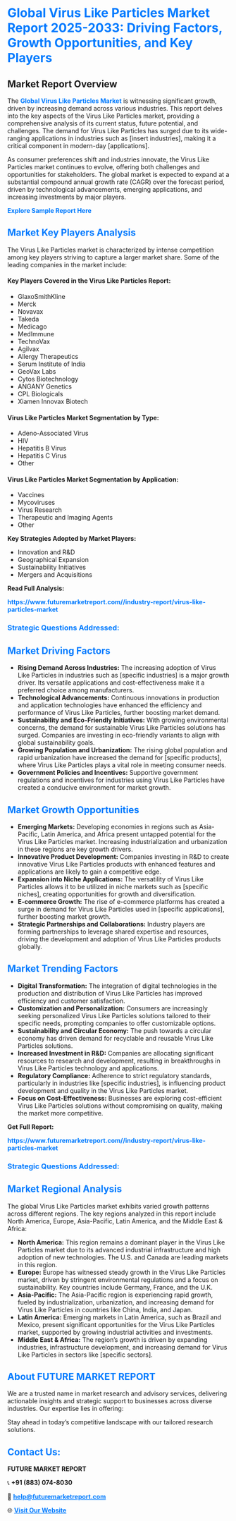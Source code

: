 <h1 style="color: #007BFF;">Global Virus Like Particles Market Report 2025-2033: Driving Factors, Growth Opportunities, and Key Players</h1>

<section id="overview">
<h2>Market Report Overview</h2>
<p>The <a href="https://www.futuremarketreport.com//industry-report/virus-like-particles-market" style="color: #007BFF; text-decoration: none;"><strong>Global Virus Like Particles Market</strong></a> is witnessing significant growth, driven by increasing demand across various industries. This report delves into the key aspects of the Virus Like Particles market, providing a comprehensive analysis of its current status, future potential, and challenges. The demand for Virus Like Particles has surged due to its wide-ranging applications in industries such as [insert industries], making it a critical component in modern-day [applications].</p>
<p>As consumer preferences shift and industries innovate, the Virus Like Particles market continues to evolve, offering both challenges and opportunities for stakeholders. The global market is expected to expand at a substantial compound annual growth rate (CAGR) over the forecast period, driven by technological advancements, emerging applications, and increasing investments by major players.</p>
</section>

<section id="overview">
<p><a href="https://www.futuremarketreport.com//request-sample/reportId=89420" style="color: #007BFF; text-decoration: none;"><strong>Explore Sample Report Here</strong></a></p>
</section>

<section id="key-players">
<h2 style="color: #007BFF;">Market Key Players Analysis</h2>
<p>The Virus Like Particles market is characterized by intense competition among key players striving to capture a larger market share. Some of the leading companies in the market include:</p>
<h4>Key Players Covered in the Virus Like Particles Report:</h4>
<ul><li>GlaxoSmithKline</li><li>Merck</li><li>Novavax</li><li>Takeda</li><li>Medicago</li><li>MedImmune</li><li>TechnoVax</li><li>Agilvax</li><li>Allergy Therapeutics</li><li>Serum Institute of India</li><li>GeoVax Labs</li><li>Cytos Biotechnology</li><li>ANGANY Genetics</li><li>CPL Biologicals</li><li>Xiamen Innovax Biotech</li></ul>
<h4>Virus Like Particles Market Segmentation by Type:</h4>
<ul><li>Adeno-Associated Virus</li><li>HIV</li><li>Hepatitis B Virus</li><li>Hepatitis C Virus</li><li>Other</li></ul>

<h4>Virus Like Particles Market Segmentation by Application:</h4>
<ul><li>Vaccines</li><li>Mycoviruses</li><li>Virus Research</li><li>Therapeutic and Imaging Agents</li><li>Other</li></ul>
<p><strong>Key Strategies Adopted by Market Players:</strong></p>
<ul>
<li>Innovation and R&D</li>
<li>Geographical Expansion</li>
<li>Sustainability Initiatives</li>
<li>Mergers and Acquisitions</li>
</ul>
</section>

<section>
<p><strong>Read Full Analysis: </strong></p><a href="https://www.futuremarketreport.com//industry-report/virus-like-particles-market" style="color: #007BFF; text-decoration: none;"><strong>https://www.futuremarketreport.com//industry-report/virus-like-particles-market</strong></a>
<h3 style="color: #007BFF;">Strategic Questions Addressed:</h3>
</section>

<section id="driving-factors">
<h2 style="color: #007BFF;">Market Driving Factors</h2>
<ul>
<li><strong>Rising Demand Across Industries:</strong> The increasing adoption of Virus Like Particles in industries such as [specific industries] is a major growth driver. Its versatile applications and cost-effectiveness make it a preferred choice among manufacturers.</li>
<li><strong>Technological Advancements:</strong> Continuous innovations in production and application technologies have enhanced the efficiency and performance of Virus Like Particles, further boosting market demand.</li>
<li><strong>Sustainability and Eco-Friendly Initiatives:</strong> With growing environmental concerns, the demand for sustainable Virus Like Particles solutions has surged. Companies are investing in eco-friendly variants to align with global sustainability goals.</li>
<li><strong>Growing Population and Urbanization:</strong> The rising global population and rapid urbanization have increased the demand for [specific products], where Virus Like Particles plays a vital role in meeting consumer needs.</li>
<li><strong>Government Policies and Incentives:</strong> Supportive government regulations and incentives for industries using Virus Like Particles have created a conducive environment for market growth.</li>
</ul>
</section>

<section id="growth-opportunities">
<h2 style="color: #007BFF;">Market Growth Opportunities</h2>
<ul>
<li><strong>Emerging Markets:</strong> Developing economies in regions such as Asia-Pacific, Latin America, and Africa present untapped potential for the Virus Like Particles market. Increasing industrialization and urbanization in these regions are key growth drivers.</li>
<li><strong>Innovative Product Development:</strong> Companies investing in R&D to create innovative Virus Like Particles products with enhanced features and applications are likely to gain a competitive edge.</li>
<li><strong>Expansion into Niche Applications:</strong> The versatility of Virus Like Particles allows it to be utilized in niche markets such as [specific niches], creating opportunities for growth and diversification.</li>
<li><strong>E-commerce Growth:</strong> The rise of e-commerce platforms has created a surge in demand for Virus Like Particles used in [specific applications], further boosting market growth.</li>
<li><strong>Strategic Partnerships and Collaborations:</strong> Industry players are forming partnerships to leverage shared expertise and resources, driving the development and adoption of Virus Like Particles products globally.</li>
</ul>
</section>

<section id="trending-factors">
<h2 style="color: #007BFF;">Market Trending Factors</h2>
<ul>
<li><strong>Digital Transformation:</strong> The integration of digital technologies in the production and distribution of Virus Like Particles has improved efficiency and customer satisfaction.</li>
<li><strong>Customization and Personalization:</strong> Consumers are increasingly seeking personalized Virus Like Particles solutions tailored to their specific needs, prompting companies to offer customizable options.</li>
<li><strong>Sustainability and Circular Economy:</strong> The push towards a circular economy has driven demand for recyclable and reusable Virus Like Particles solutions.</li>
<li><strong>Increased Investment in R&D:</strong> Companies are allocating significant resources to research and development, resulting in breakthroughs in Virus Like Particles technology and applications.</li>
<li><strong>Regulatory Compliance:</strong> Adherence to strict regulatory standards, particularly in industries like [specific industries], is influencing product development and quality in the Virus Like Particles market.</li>
<li><strong>Focus on Cost-Effectiveness:</strong> Businesses are exploring cost-efficient Virus Like Particles solutions without compromising on quality, making the market more competitive.</li>
</ul>
</section>

<section>
<p><strong>Get Full Report: </strong></p><a href="https://www.futuremarketreport.com//industry-report/virus-like-particles-market" style="color: #007BFF; text-decoration: none;"><strong>https://www.futuremarketreport.com//industry-report/virus-like-particles-market</strong></a>
<h3 style="color: #007BFF;">Strategic Questions Addressed:</h3>
</section>


<section id="regional-analysis">
<h2 style="color: #007BFF;">Market Regional Analysis</h2>
<p>The global Virus Like Particles market exhibits varied growth patterns across different regions. The key regions analyzed in this report include North America, Europe, Asia-Pacific, Latin America, and the Middle East & Africa:</p>
<ul>
<li><strong>North America:</strong> This region remains a dominant player in the Virus Like Particles market due to its advanced industrial infrastructure and high adoption of new technologies. The U.S. and Canada are leading markets in this region.</li>
<li><strong>Europe:</strong> Europe has witnessed steady growth in the Virus Like Particles market, driven by stringent environmental regulations and a focus on sustainability. Key countries include Germany, France, and the U.K.</li>
<li><strong>Asia-Pacific:</strong> The Asia-Pacific region is experiencing rapid growth, fueled by industrialization, urbanization, and increasing demand for Virus Like Particles in countries like China, India, and Japan.</li>
<li><strong>Latin America:</strong> Emerging markets in Latin America, such as Brazil and Mexico, present significant opportunities for the Virus Like Particles market, supported by growing industrial activities and investments.</li>
<li><strong>Middle East & Africa:</strong> The region’s growth is driven by expanding industries, infrastructure development, and increasing demand for Virus Like Particles in sectors like [specific sectors].</li>
</ul>
</section>

<footer>
<h2 style="color: #007BFF;">About FUTURE MARKET REPORT</h2>
<p>We are a trusted name in market research and advisory services, delivering actionable insights and strategic support to businesses across diverse industries. Our expertise lies in offering:</p>

<p>Stay ahead in today’s competitive landscape with our tailored research solutions.</p>

<h2 style="color: #007BFF;">Contact Us:</h2>
<p><strong>FUTURE MARKET REPORT</strong></p>
<p>📞 <strong>+91 (883) 074-8030</strong></p>
<p>📧 <strong><a href="mailto:help@futuremarketreport.com" style="color: #007BFF;">help@futuremarketreport.com</a></strong></p>
<p>🌐 <strong><a href="https://www.futuremarketreport.com/" style="color: #007BFF;">Visit Our Website</a></strong></p>
</footer>